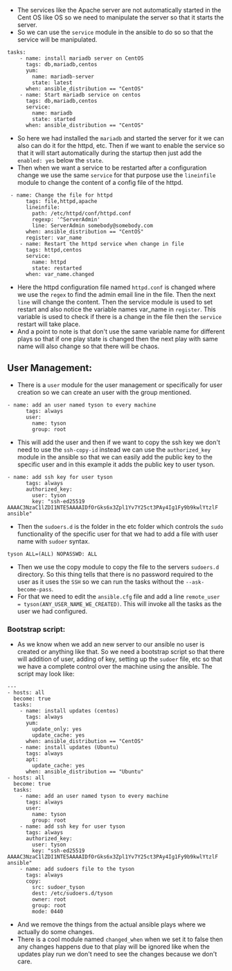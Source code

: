 - The services like the Apache server are not automatically started in the Cent OS like OS so we need to manipulate the server so that it starts the server.
- So we can use the `service` module in the ansible to do so so that the service will be manipulated.
```
tasks:
    - name: install mariadb server on CentOS
      tags: db,mariadb,centos
      yum:
        name: mariadb-server
        state: latest
      when: ansible_distribution == "CentOS"  
    - name: Start mariadb service on centos
      tags: db,mariadb,centos
      service:
        name: mariadb
        state: started 
      when: ansible_distribution == "CentOS"
```
- So here we had installed the `mariadb` and started the server for it we can also can do it for the httpd, etc. Then if we want to enable the service so that it will start automatically during the startup then just add the `enabled: yes` below the `state`.
- Then when we want a service to be restarted after a configuration change we use the same `service` for that purpose use the `lineinfile` module to change the content of a config file of the httpd.
```
 - name: Change the file for httpd
      tags: file,httpd,apache
      lineinfile:
        path: /etc/httpd/conf/httpd.conf
        regexp: '^ServerAdmin'
        line: ServerAdmin somebody@somebody.com
      when: ansible_distribution == "CentOS"
      register: var_name
    - name: Restart the httpd service when change in file
      tags: httpd,centos
      service:
        name: httpd
        state: restarted
      when: var_name.changed
```
- Here the httpd configuration file named `httpd.conf` is changed where we use the `regex` to find the admin email line in the file. Then the next `line` will change the content. Then the service module is used to set restart and also notice the variable names var_name in `register`. This variable is used to check if there is a change in the file then the `service` restart will take place. 
- And a point to note is that don't use the same variable name for different plays so that if one play state is changed then the next play with same name will also change so that there will be chaos.
## User Management:
- There is a `user` module for the user management or specifically for user creation so we can create an user with the group mentioned.
```
- name: add an user named tyson to every machine 
      tags: always
      user:
        name: tyson
        group: root
```
- This will add the user and then if we want to copy the ssh key we don't need to use the `ssh-copy-id` instead we can use the `authorized_key` module in the ansible so that we can easily add the public key to the specific user and in this example it adds the public key to user tyson.
```
- name: add ssh key for user tyson
      tags: always
      authorized_key:
        user: tyson
        key: "ssh-ed25519 AAAAC3NzaC1lZDI1NTE5AAAAIDfOrGks6x3Zpl1Yv7Y25ct3PAy4Ig1Fy9b9kwlYtzlF ansible"
```
- Then the `sudoers.d` is the folder in the etc folder which controls the `sudo` functionality of the specific user for that we had to add a file with user name with `sudoer` syntax.
```
tyson ALL=(ALL) NOPASSWD: ALL
```
- Then we use the copy module to copy the file to the servers `sudoers.d` directory. So this thing tells that there is no password required to the user as it uses the `SSH` so we can run the tasks without the `--ask-become-pass`.
- For that we need to edit the `ansible.cfg` file and add a line `remote_user = tyson(ANY_USER_NAME_WE_CREATED)`. This will invoke all the tasks as the user we had configured.
### Bootstrap script:
- As we know when we add an new server to our ansible no user is created or anything like that. So we need a bootstrap script so that there will addition of user, adding of key, setting up the `sudoer` file, etc so that we have a complete control over the machine using the ansible. The script may look like:
```
---
- hosts: all
  become: true
  tasks:
    - name: install updates (centos)
      tags: always
      yum:
        update_only: yes
        update_cache: yes
      when: ansible_distribution == "CentOS"
    - name: install updates (Ubuntu)
      tags: always
      apt:
        update_cache: yes
      when: ansible_distribution == "Ubuntu"
- hosts: all
  become: true
  tasks:
    - name: add an user named tyson to every machine 
      tags: always
      user:
        name: tyson
        group: root
    - name: add ssh key for user tyson
      tags: always
      authorized_key:
        user: tyson
        key: "ssh-ed25519 AAAAC3NzaC1lZDI1NTE5AAAAIDfOrGks6x3Zpl1Yv7Y25ct3PAy4Ig1Fy9b9kwlYtzlF ansible"
    - name: add sudoers file to the tyson
      tags: always
      copy:
        src: sudoer_tyson
        dest: /etc/sudoers.d/tyson
        owner: root
        group: root
        mode: 0440
```
- And we remove the things from the actual ansible plays where we actually do some changes.
- There is a cool module named `changed_when` when we set it to false then any changes happens due to that play will be ignored like when the updates play run we don't need to see the changes because we don't care.